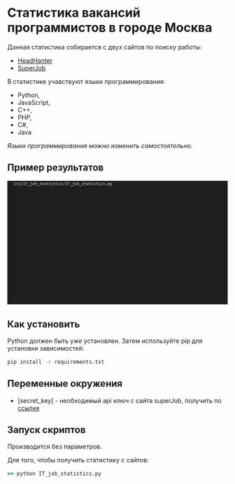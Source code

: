 # Статистика вакансий программистов в городе Москва

Данная статистика собирается с двух сайтов по поиску работы:

- [HeadHanter](https://hh.ru/)
- [SuperJob](https://superjob.ru/)

В статистике учавствуют языки программирования:

- Python,
- JavaScript,
- C++,
- PHP,
- C#,
- Java

*Языки программирования можно изменить самостоятельно.*

## Пример результатов

![](https://github.com/vlada-97/IT_job_statistics/blob/main/gif/it_statistics.gif)

## Как установить

Python должен быть уже установлен. Затем используйте pip для установки зависимостей:

```cmd
pip install -r requirements.txt
```

## Переменные окружения

- [secret_key] - необходимый api ключ с сайта superJob, получить по [ссылке](https://api.superjob.ru/info/)

## Запуск скриптов

Производится без параметров.

Для того, чтобы получить статистику с сайтов:

```cmd
>> python IT_job_statistics.py
```

